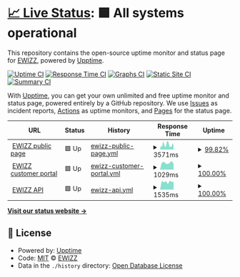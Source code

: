 # [📈 Live Status](https://status.ewizz.ninja): <!--live status--> **🟩 All systems operational**

This repository contains the open-source uptime monitor and status page for [EWIZZ](https://status.ewizz.ninja), powered by [Upptime](https://github.com/upptime/upptime).

[![Uptime CI](https://github.com/EWIZZDEV/ewizz_status/workflows/Uptime%20CI/badge.svg)](https://github.com/EWIZZDEV/ewizz_status/actions?query=workflow%3A%22Uptime+CI%22)
[![Response Time CI](https://github.com/EWIZZDEV/ewizz_status/workflows/Response%20Time%20CI/badge.svg)](https://github.com/EWIZZDEV/ewizz_status/actions?query=workflow%3A%22Response+Time+CI%22)
[![Graphs CI](https://github.com/EWIZZDEV/ewizz_status/workflows/Graphs%20CI/badge.svg)](https://github.com/EWIZZDEV/ewizz_status/actions?query=workflow%3A%22Graphs+CI%22)
[![Static Site CI](https://github.com/EWIZZDEV/ewizz_status/workflows/Static%20Site%20CI/badge.svg)](https://github.com/EWIZZDEV/ewizz_status/actions?query=workflow%3A%22Static+Site+CI%22)
[![Summary CI](https://github.com/EWIZZDEV/ewizz_status/workflows/Summary%20CI/badge.svg)](https://github.com/EWIZZDEV/ewizz_status/actions?query=workflow%3A%22Summary+CI%22)

With [Upptime](https://upptime.js.org), you can get your own unlimited and free uptime monitor and status page, powered entirely by a GitHub repository. We use [Issues](https://github.com/EWIZZDEV/ewizz_status/issues) as incident reports, [Actions](https://github.com/EWIZZDEV/ewizz_status/actions) as uptime monitors, and [Pages](https://status.ewizz.ninja) for the status page.

<!--start: status pages-->
<!-- This summary is generated by Upptime (https://github.com/upptime/upptime) -->
<!-- Do not edit this manually, your changes will be overwritten -->
<!-- prettier-ignore -->
| URL | Status | History | Response Time | Uptime |
| --- | ------ | ------- | ------------- | ------ |
| <img alt="" src="https://icons.duckduckgo.com/ip3/www.ewizz.co.za.ico" height="13"> [EWIZZ public page](https://www.ewizz.co.za) | 🟩 Up | [ewizz-public-page.yml](https://github.com/EWIZZDEV/ewizz_status/commits/HEAD/history/ewizz-public-page.yml) | <details><summary><img alt="Response time graph" src="./graphs/ewizz-public-page/response-time-week.png" height="20"> 3571ms</summary><br><a href="https://status.ewizz.ninja/history/ewizz-public-page"><img alt="Response time 4007" src="https://img.shields.io/endpoint?url=https%3A%2F%2Fraw.githubusercontent.com%2FEWIZZDEV%2Fewizz_status%2FHEAD%2Fapi%2Fewizz-public-page%2Fresponse-time.json"></a><br><a href="https://status.ewizz.ninja/history/ewizz-public-page"><img alt="24-hour response time 2791" src="https://img.shields.io/endpoint?url=https%3A%2F%2Fraw.githubusercontent.com%2FEWIZZDEV%2Fewizz_status%2FHEAD%2Fapi%2Fewizz-public-page%2Fresponse-time-day.json"></a><br><a href="https://status.ewizz.ninja/history/ewizz-public-page"><img alt="7-day response time 3571" src="https://img.shields.io/endpoint?url=https%3A%2F%2Fraw.githubusercontent.com%2FEWIZZDEV%2Fewizz_status%2FHEAD%2Fapi%2Fewizz-public-page%2Fresponse-time-week.json"></a><br><a href="https://status.ewizz.ninja/history/ewizz-public-page"><img alt="30-day response time 3653" src="https://img.shields.io/endpoint?url=https%3A%2F%2Fraw.githubusercontent.com%2FEWIZZDEV%2Fewizz_status%2FHEAD%2Fapi%2Fewizz-public-page%2Fresponse-time-month.json"></a><br><a href="https://status.ewizz.ninja/history/ewizz-public-page"><img alt="1-year response time 4007" src="https://img.shields.io/endpoint?url=https%3A%2F%2Fraw.githubusercontent.com%2FEWIZZDEV%2Fewizz_status%2FHEAD%2Fapi%2Fewizz-public-page%2Fresponse-time-year.json"></a></details> | <details><summary><a href="https://status.ewizz.ninja/history/ewizz-public-page">99.82%</a></summary><a href="https://status.ewizz.ninja/history/ewizz-public-page"><img alt="All-time uptime 99.86%" src="https://img.shields.io/endpoint?url=https%3A%2F%2Fraw.githubusercontent.com%2FEWIZZDEV%2Fewizz_status%2FHEAD%2Fapi%2Fewizz-public-page%2Fuptime.json"></a><br><a href="https://status.ewizz.ninja/history/ewizz-public-page"><img alt="24-hour uptime 100.00%" src="https://img.shields.io/endpoint?url=https%3A%2F%2Fraw.githubusercontent.com%2FEWIZZDEV%2Fewizz_status%2FHEAD%2Fapi%2Fewizz-public-page%2Fuptime-day.json"></a><br><a href="https://status.ewizz.ninja/history/ewizz-public-page"><img alt="7-day uptime 99.82%" src="https://img.shields.io/endpoint?url=https%3A%2F%2Fraw.githubusercontent.com%2FEWIZZDEV%2Fewizz_status%2FHEAD%2Fapi%2Fewizz-public-page%2Fuptime-week.json"></a><br><a href="https://status.ewizz.ninja/history/ewizz-public-page"><img alt="30-day uptime 99.96%" src="https://img.shields.io/endpoint?url=https%3A%2F%2Fraw.githubusercontent.com%2FEWIZZDEV%2Fewizz_status%2FHEAD%2Fapi%2Fewizz-public-page%2Fuptime-month.json"></a><br><a href="https://status.ewizz.ninja/history/ewizz-public-page"><img alt="1-year uptime 99.86%" src="https://img.shields.io/endpoint?url=https%3A%2F%2Fraw.githubusercontent.com%2FEWIZZDEV%2Fewizz_status%2FHEAD%2Fapi%2Fewizz-public-page%2Fuptime-year.json"></a></details>
| <img alt="" src="https://icons.duckduckgo.com/ip3/office.ewizz.co.za.ico" height="13"> [EWIZZ customer portal](https://office.ewizz.co.za) | 🟩 Up | [ewizz-customer-portal.yml](https://github.com/EWIZZDEV/ewizz_status/commits/HEAD/history/ewizz-customer-portal.yml) | <details><summary><img alt="Response time graph" src="./graphs/ewizz-customer-portal/response-time-week.png" height="20"> 1029ms</summary><br><a href="https://status.ewizz.ninja/history/ewizz-customer-portal"><img alt="Response time 1122" src="https://img.shields.io/endpoint?url=https%3A%2F%2Fraw.githubusercontent.com%2FEWIZZDEV%2Fewizz_status%2FHEAD%2Fapi%2Fewizz-customer-portal%2Fresponse-time.json"></a><br><a href="https://status.ewizz.ninja/history/ewizz-customer-portal"><img alt="24-hour response time 857" src="https://img.shields.io/endpoint?url=https%3A%2F%2Fraw.githubusercontent.com%2FEWIZZDEV%2Fewizz_status%2FHEAD%2Fapi%2Fewizz-customer-portal%2Fresponse-time-day.json"></a><br><a href="https://status.ewizz.ninja/history/ewizz-customer-portal"><img alt="7-day response time 1029" src="https://img.shields.io/endpoint?url=https%3A%2F%2Fraw.githubusercontent.com%2FEWIZZDEV%2Fewizz_status%2FHEAD%2Fapi%2Fewizz-customer-portal%2Fresponse-time-week.json"></a><br><a href="https://status.ewizz.ninja/history/ewizz-customer-portal"><img alt="30-day response time 1144" src="https://img.shields.io/endpoint?url=https%3A%2F%2Fraw.githubusercontent.com%2FEWIZZDEV%2Fewizz_status%2FHEAD%2Fapi%2Fewizz-customer-portal%2Fresponse-time-month.json"></a><br><a href="https://status.ewizz.ninja/history/ewizz-customer-portal"><img alt="1-year response time 1122" src="https://img.shields.io/endpoint?url=https%3A%2F%2Fraw.githubusercontent.com%2FEWIZZDEV%2Fewizz_status%2FHEAD%2Fapi%2Fewizz-customer-portal%2Fresponse-time-year.json"></a></details> | <details><summary><a href="https://status.ewizz.ninja/history/ewizz-customer-portal">100.00%</a></summary><a href="https://status.ewizz.ninja/history/ewizz-customer-portal"><img alt="All-time uptime 96.73%" src="https://img.shields.io/endpoint?url=https%3A%2F%2Fraw.githubusercontent.com%2FEWIZZDEV%2Fewizz_status%2FHEAD%2Fapi%2Fewizz-customer-portal%2Fuptime.json"></a><br><a href="https://status.ewizz.ninja/history/ewizz-customer-portal"><img alt="24-hour uptime 100.00%" src="https://img.shields.io/endpoint?url=https%3A%2F%2Fraw.githubusercontent.com%2FEWIZZDEV%2Fewizz_status%2FHEAD%2Fapi%2Fewizz-customer-portal%2Fuptime-day.json"></a><br><a href="https://status.ewizz.ninja/history/ewizz-customer-portal"><img alt="7-day uptime 100.00%" src="https://img.shields.io/endpoint?url=https%3A%2F%2Fraw.githubusercontent.com%2FEWIZZDEV%2Fewizz_status%2FHEAD%2Fapi%2Fewizz-customer-portal%2Fuptime-week.json"></a><br><a href="https://status.ewizz.ninja/history/ewizz-customer-portal"><img alt="30-day uptime 99.80%" src="https://img.shields.io/endpoint?url=https%3A%2F%2Fraw.githubusercontent.com%2FEWIZZDEV%2Fewizz_status%2FHEAD%2Fapi%2Fewizz-customer-portal%2Fuptime-month.json"></a><br><a href="https://status.ewizz.ninja/history/ewizz-customer-portal"><img alt="1-year uptime 96.73%" src="https://img.shields.io/endpoint?url=https%3A%2F%2Fraw.githubusercontent.com%2FEWIZZDEV%2Fewizz_status%2FHEAD%2Fapi%2Fewizz-customer-portal%2Fuptime-year.json"></a></details>
| <img alt="" src="https://icons.duckduckgo.com/ip3/api.ewizz.co.za.ico" height="13"> [EWIZZ API](https://api.ewizz.co.za/v2/user_code?ezcode=abcdef) | 🟩 Up | [ewizz-api.yml](https://github.com/EWIZZDEV/ewizz_status/commits/HEAD/history/ewizz-api.yml) | <details><summary><img alt="Response time graph" src="./graphs/ewizz-api/response-time-week.png" height="20"> 1535ms</summary><br><a href="https://status.ewizz.ninja/history/ewizz-api"><img alt="Response time 2161" src="https://img.shields.io/endpoint?url=https%3A%2F%2Fraw.githubusercontent.com%2FEWIZZDEV%2Fewizz_status%2FHEAD%2Fapi%2Fewizz-api%2Fresponse-time.json"></a><br><a href="https://status.ewizz.ninja/history/ewizz-api"><img alt="24-hour response time 1498" src="https://img.shields.io/endpoint?url=https%3A%2F%2Fraw.githubusercontent.com%2FEWIZZDEV%2Fewizz_status%2FHEAD%2Fapi%2Fewizz-api%2Fresponse-time-day.json"></a><br><a href="https://status.ewizz.ninja/history/ewizz-api"><img alt="7-day response time 1535" src="https://img.shields.io/endpoint?url=https%3A%2F%2Fraw.githubusercontent.com%2FEWIZZDEV%2Fewizz_status%2FHEAD%2Fapi%2Fewizz-api%2Fresponse-time-week.json"></a><br><a href="https://status.ewizz.ninja/history/ewizz-api"><img alt="30-day response time 1637" src="https://img.shields.io/endpoint?url=https%3A%2F%2Fraw.githubusercontent.com%2FEWIZZDEV%2Fewizz_status%2FHEAD%2Fapi%2Fewizz-api%2Fresponse-time-month.json"></a><br><a href="https://status.ewizz.ninja/history/ewizz-api"><img alt="1-year response time 2161" src="https://img.shields.io/endpoint?url=https%3A%2F%2Fraw.githubusercontent.com%2FEWIZZDEV%2Fewizz_status%2FHEAD%2Fapi%2Fewizz-api%2Fresponse-time-year.json"></a></details> | <details><summary><a href="https://status.ewizz.ninja/history/ewizz-api">100.00%</a></summary><a href="https://status.ewizz.ninja/history/ewizz-api"><img alt="All-time uptime 99.82%" src="https://img.shields.io/endpoint?url=https%3A%2F%2Fraw.githubusercontent.com%2FEWIZZDEV%2Fewizz_status%2FHEAD%2Fapi%2Fewizz-api%2Fuptime.json"></a><br><a href="https://status.ewizz.ninja/history/ewizz-api"><img alt="24-hour uptime 100.00%" src="https://img.shields.io/endpoint?url=https%3A%2F%2Fraw.githubusercontent.com%2FEWIZZDEV%2Fewizz_status%2FHEAD%2Fapi%2Fewizz-api%2Fuptime-day.json"></a><br><a href="https://status.ewizz.ninja/history/ewizz-api"><img alt="7-day uptime 100.00%" src="https://img.shields.io/endpoint?url=https%3A%2F%2Fraw.githubusercontent.com%2FEWIZZDEV%2Fewizz_status%2FHEAD%2Fapi%2Fewizz-api%2Fuptime-week.json"></a><br><a href="https://status.ewizz.ninja/history/ewizz-api"><img alt="30-day uptime 99.80%" src="https://img.shields.io/endpoint?url=https%3A%2F%2Fraw.githubusercontent.com%2FEWIZZDEV%2Fewizz_status%2FHEAD%2Fapi%2Fewizz-api%2Fuptime-month.json"></a><br><a href="https://status.ewizz.ninja/history/ewizz-api"><img alt="1-year uptime 99.82%" src="https://img.shields.io/endpoint?url=https%3A%2F%2Fraw.githubusercontent.com%2FEWIZZDEV%2Fewizz_status%2FHEAD%2Fapi%2Fewizz-api%2Fuptime-year.json"></a></details>

<!--end: status pages-->

[**Visit our status website →**](https://status.ewizz.ninja)

## 📄 License

- Powered by: [Upptime](https://github.com/upptime/upptime)
- Code: [MIT](./LICENSE) © [EWIZZ](https://status.ewizz.ninja)
- Data in the `./history` directory: [Open Database License](https://opendatacommons.org/licenses/odbl/1-0/)
